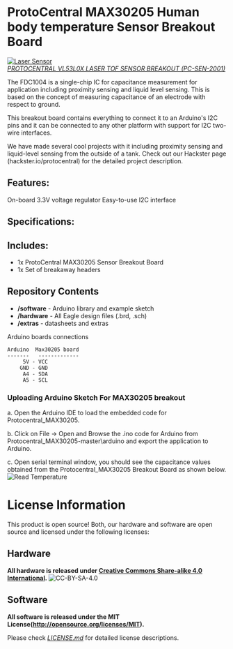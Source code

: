 ProtoCentral MAX30205 Human body temperature Sensor Breakout Board
=========================================================
[![Laser Sensor](https://github.com/Protocentral/Protocentral_MAX30205/blob/master/extras/board.jpg)  
*PROTOCENTRAL VL53L0X LASER TOF SENSOR BREAKOUT (PC-SEN-2001)*](https://www.protocentral.com)

The FDC1004 is a single-chip IC for capacitance measurement for application including proximity sensing and liquid level sensing. This is based on the concept of measuring capacitance of an electrode with respect to ground. 

This breakout board contains everything to connect it to an Arduino's I2C pins and it can be connected to any other platform with support for I2C two-wire interfaces. 

We have made several cool projects with it including proximity sensing and liquid-level sensing from the outside of a tank. Check out our Hackster page (hackster.io/protocentral) for the detailed project description. 

Features:
---------
On-board 3.3V voltage regulator
Easy-to-use I2C interface

Specifications:
---------------

Includes:
----------
* 1x ProtoCentral MAX30205 Sensor Breakout Board
* 1x Set of breakaway headers

Repository Contents
-------------------
* **/software** - Arduino library and example sketch
* **/hardware** - All Eagle design files (.brd, .sch)
* **/extras** - datasheets and extras

Arduino boards connections


    Arduino  Max30205 board
    -------   -------------
         5V - VCC
        GND - GND
         A4 - SDA
         A5 - SCL
 
###  Uploading Arduino Sketch For MAX30205 breakout

 a. Open the Arduino IDE to load the embedded code for Protocentral_MAX30205.

 b. Click on File -> Open and Browse the .ino code for Arduino from Protocentral_MAX30205-master\arduino and export the application to Arduino.
 
 c.  Open serial terminal window, you should see the capacitance values obtained from the Protocentral_MAX30205 Breakout Board as shown below.
![Read Temperature](https://github.com/Protocentral/Protocentral_MAX30205/blob/master/extras/output.png)


License Information
===================
This product is open source! Both, our hardware and software are open source and licensed under the following licenses:

Hardware
---------
**All hardware is released under [Creative Commons Share-alike 4.0 International](http://creativecommons.org/licenses/by-sa/4.0/).**
![CC-BY-SA-4.0](https://i.creativecommons.org/l/by-sa/4.0/88x31.png)

Software
--------
**All software is released under the MIT License(http://opensource.org/licenses/MIT).**

Please check [*LICENSE.md*](LICENSE.md) for detailed license descriptions.
